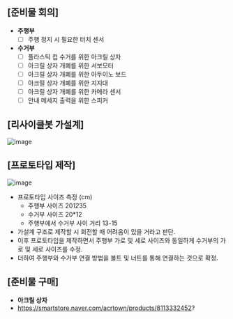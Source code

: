 ## [준비물 회의]

- **주행부**
    - [ ]  주행 정지 시 필요한 터치 센서
- **수거부**
    - [ ]  플라스틱 컵 수거를 위한 아크릴 상자
    - [ ]  아크릴 상자 개폐를 위한 서보모터
    - [ ]  아크릴 상자 개폐를 위한 아두이노 보드
    - [ ]  아크릴 상자 개폐를 위한  지지대
    - [ ]  아크릴 상자 개폐를 위한 카메라 센서
    - [ ]  안내 메세지 출력을 위한 스피커

## [리사이클봇 가설계]

![image](https://github.com/user-attachments/assets/af30587a-cb51-43db-a062-30ad804672b5)

## [프로토타입 제작]

![image](https://github.com/user-attachments/assets/b529957e-56ee-42dd-87cc-9e2049b3e063)

- 프로토타입 사이즈 측정 (cm)
    - 주행부 사이즈 20*12*35
    - 수거부 사이즈 20*12
    - 주행부에서 수거부 사이 거리 13-15
- 가설계 구조로 제작할 시 회전할 때 어려움이 있을 거라고 판단.
- 이후 프로토타입을 제작하면서 주행부 가로 및 세로 사이즈와 동일하게 수거부의 가로 및 세로 사이즈를 수정.
- 더하여 주행부와 수거부 연결 방법을 볼트 및 너트를 통해 연결하는 것으로 확정.

## [준비물 구매]

- **아크릴 상자**
- https://smartstore.naver.com/acrtown/products/8113332452?
